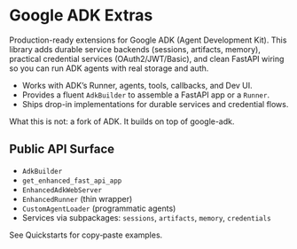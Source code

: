 # Google ADK Extras

Production-ready extensions for Google ADK (Agent Development Kit). This library adds durable service backends (sessions, artifacts, memory), practical credential services (OAuth2/JWT/Basic), and clean FastAPI wiring so you can run ADK agents with real storage and auth.

- Works with ADK’s Runner, agents, tools, callbacks, and Dev UI.
- Provides a fluent `AdkBuilder` to assemble a FastAPI app or a `Runner`.
- Ships drop-in implementations for durable services and credential flows.

What this is not: a fork of ADK. It builds on top of google-adk.

## Public API Surface

- `AdkBuilder`
- `get_enhanced_fast_api_app`
- `EnhancedAdkWebServer`
- `EnhancedRunner` (thin wrapper)
- `CustomAgentLoader` (programmatic agents)
- Services via subpackages: `sessions`, `artifacts`, `memory`, `credentials`

See Quickstarts for copy‑paste examples.
